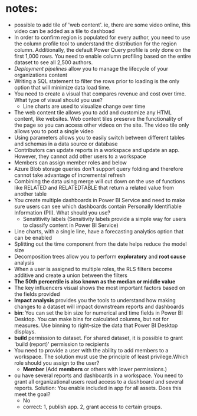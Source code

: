 # notes:
- possible to add tile of 'web content'. ie, there are some video online,  this video can be added as a tile to dashboad
- In order to confirm region is populated for every author, you need to use the column profile tool to understand the distribution for the region column. Additionally, the default Power Query profile is only done on the first 1,000 rows. You need to enable column profiling based on the entire dataset to see all 2,500 authors.
- *Deployment pipelines* allow you to manage the lifecycle of your organizations content
- Writing a SQL statement to filter the rows prior to loading is the only option that will minimize data load time.
- You need to create a visual that compares revenue and cost over time. What type of visual should you use?
    - Line charts are used to visualize change over time
- The web content tile allows you to add and customize any HTML content, like websites. Web content tiles preserve the functionality of the page so you can access other videos on the site. The video tile only allows you to post a single video
- Using parameters allows you to easily switch between different tables and schemas in a data source or database
- Contributors can update reports in a workspace and update an app. However, they cannot add other users to a workspace
- Members can assign member roles and below
- Azure Blob storage queries don't support query folding and therefore cannot take advantage of incremental refresh
- Combining the data using merge will cut down on the use of functions like RELATED and RELATEDTABLE that return a related value from another table
- You create multiple dashboards in Power BI Service and need to make sure users can see which dashboards contain Personally Identifiable Information (PII). What should you use?
    - Senstitivity labels (Sensitivity labels provide a simple way for users to classify content in Power BI Service)
- Line charts, with a single line, have a forecasting analytics option that can be enabled
- Splitting out the time component from the date helps reduce the model size
- Decomposition trees allow you to perform **exploratory** and **root cause** analysis
- When a user is assigned to multiple roles, the RLS filters become additive and create a union between the filters
- **The 50th percentile is also known as the median or middle value**
- The key influencers visual shows the most important factors based on the fields provided
- **Impact analysis** provides you the tools to understand how making changes to a dataset will impact downstream reports and dashboards
- **bin**: You can set the bin size for numerical and time fields in Power BI Desktop. You can make bins for calculated columns, but not for measures. Use binning to right-size the data that Power BI Desktop displays.
- **build** permission to dataset. For shared dataset, it is possible to grant 'build (report)' permission to recipients
- You need to provide a user with the ability to add members to a workspace. The solution must use the principle of least privilege.Which role should you assign to the user?
    - **Member** (Add **members** or others with lower permissions.)
- ou have several reports and dashboards in a workspace. You need to grant all organizational users read access to a dashboard and several reports. Solution: You enable included in app for all assets. Does this meet the goal?
    - No
    - correct: 1, publish app. 2, grant access to certain groups.
